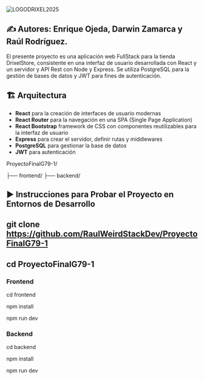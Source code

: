 ![LOGODRIXEL2025](https://github.com/user-attachments/assets/14e27a51-ea05-421e-902d-f29dd703e550)


## ✍️ Autores: Enrique Ojeda, Darwin Zamarca y Raúl Rodríguez.

El presente proyecto es una aplicación web FullStack para la tienda DrixelStore, consistente en una interfaz de usuario desarrollada con React y un servidor y API Rest con Node y Express. Se utiliza PostgreSQL para la gestión de bases de datos y JWT para fines de autenticación. 

## 🏗️ Arquitectura

- **React** para la creación de interfaces de usuario modernas
- **React Router** para la navegación en una SPA (Single Page Application)
- **React Bootstrap** framework de CSS con componentes reutilizables para la interfaz de usuario
- **Express** para crear el servidor, definir rutas y middlewares
- **PostgreSQL** para gestionar la base de datos
- **JWT** para autenticación

ProyectoFinalG79-1/

├── frontend/
├── backend/


## ▶️ Instrucciones para Probar el Proyecto en Entornos de Desarrollo

## git clone https://github.com/RaulWeirdStackDev/ProyectoFinalG79-1
## cd ProyectoFinalG79-1

### Frontend
cd frontend

npm install

npm run dev

### Backend
cd backend

npm install

npm run dev 
